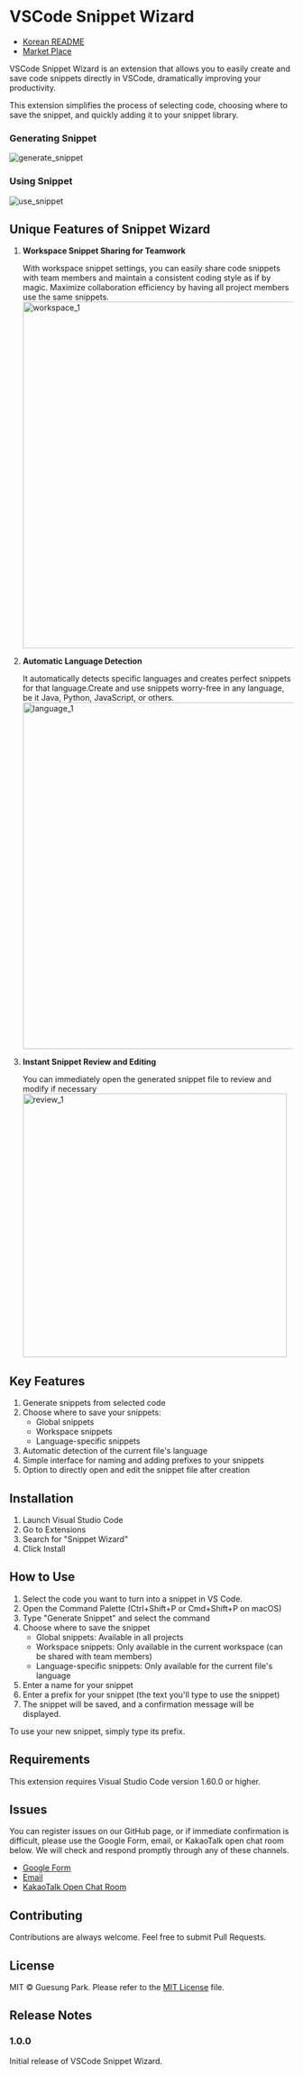 # VSCode Snippet Wizard

- [Korean README](/packages//snippet-wizard/README-ko.md)
- [Market Place](https://marketplace.visualstudio.com/items?itemName=guesung.snippet-wizard)

VSCode Snippet Wizard is an extension that allows you to easily create and save code snippets directly in VSCode, dramatically improving your productivity.

This extension simplifies the process of selecting code, choosing where to save the snippet, and quickly adding it to your snippet library.

### Generating Snippet

![generate_snippet](https://github.com/user-attachments/assets/7afcbc58-b622-4c61-85b2-d83777a24d9c)

### Using Snippet

![use_snippet](https://github.com/user-attachments/assets/6f4ffdf0-37a7-407d-8281-2800ab479705)


## Unique Features of Snippet Wizard
1. **Workspace Snippet Sharing for Teamwork**

   With workspace snippet settings, you can easily share code snippets with team members and maintain a consistent coding style as if by magic.
   Maximize collaboration efficiency by having all project members use the same snippets.
   <img width="615" alt="workspace_1" src="https://github.com/user-attachments/assets/d2be4f7c-448c-4c42-97e2-cb680d37a67e">

2. **Automatic Language Detection**

   It automatically detects specific languages and creates perfect snippets for that language.Create and use snippets worry-free in any language, be it Java, Python, JavaScript, or others.
   <img width="615" alt="language_1" src="https://github.com/user-attachments/assets/5b8b49e9-9331-42b6-bac0-d8a89f4c49b5">

1. **Instant Snippet Review and Editing**

   You can immediately open the generated snippet file to review and modify if necessary
   <img width="468" alt="review_1" src="https://github.com/user-attachments/assets/b78a4fab-8e5f-4369-81e5-ba747a943ce3">

## Key Features

1. Generate snippets from selected code
2. Choose where to save your snippets:
     - Global snippets
     - Workspace snippets
     - Language-specific snippets
3. Automatic detection of the current file's language
4. Simple interface for naming and adding prefixes to your snippets
5. Option to directly open and edit the snippet file after creation

## Installation

1. Launch Visual Studio Code
2. Go to Extensions
3. Search for "Snippet Wizard"
4. Click Install

## How to Use

1. Select the code you want to turn into a snippet in VS Code.
2. Open the Command Palette (Ctrl+Shift+P or Cmd+Shift+P on macOS)
3. Type "Generate Snippet" and select the command
4. Choose where to save the snippet
   - Global snippets: Available in all projects
   - Workspace snippets: Only available in the current workspace (can be shared with team members)
   - Language-specific snippets: Only available for the current file's language
5. Enter a name for your snippet
6. Enter a prefix for your snippet (the text you'll type to use the snippet)
7. The snippet will be saved, and a confirmation message will be displayed.

To use your new snippet, simply type its prefix.

## Requirements

This extension requires Visual Studio Code version 1.60.0 or higher.

## Issues

You can register issues on our GitHub page, or if immediate confirmation is difficult, please use the Google Form, email, or KakaoTalk open chat room below. We will check and respond promptly through any of these channels.

- [Google Form](https://forms.gle/yDXxiw1oP7J4gVDp8)
- [Email](gueit214@naver.com)
- [KakaoTalk Open Chat Room](https://open.kakao.com/o/g1bBg9Dg)

## Contributing

Contributions are always welcome. Feel free to submit Pull Requests.

## License

MIT © Guesung Park. Please refer to the [MIT License](LICENSE) file.

## Release Notes

### 1.0.0

Initial release of VSCode Snippet Wizard.